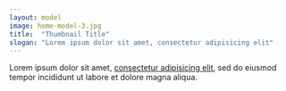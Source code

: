 ```yaml
---
layout: model
image: home-model-3.jpg
title:  "Thumbnail Title"
slogan: "Lorem ipsum dolor sit amet, consectetur adipisicing elit"
---
```


Lorem ipsum dolor sit amet, [consectetur adipisicing elit](#), sed do eiusmod tempor incididunt ut labore et dolore magna aliqua.
